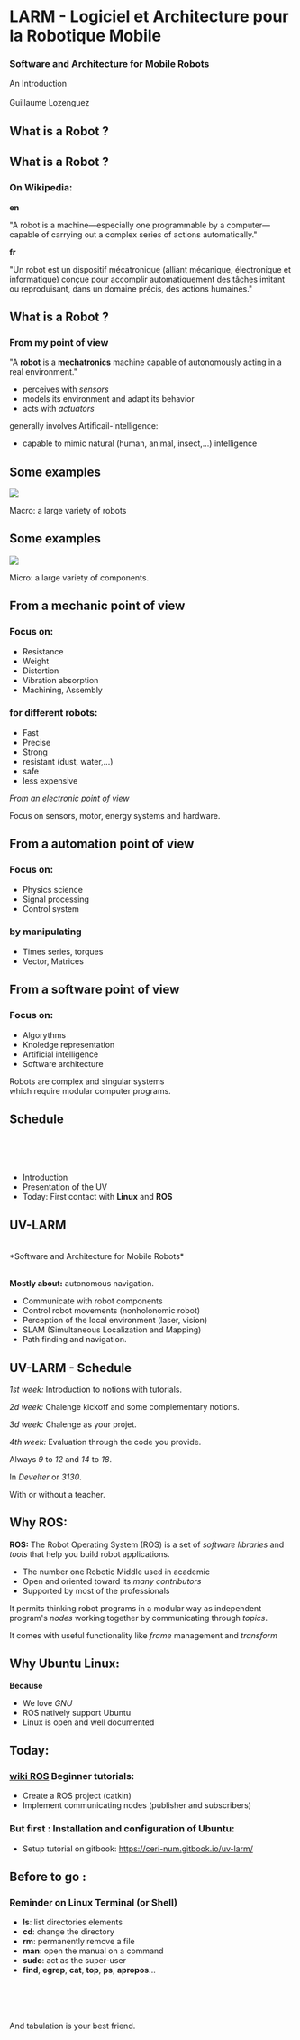 # LARM - Logiciel et Architecture pour la Robotique Mobile

### Software and Architecture for Mobile Robots

An Introduction <br />
<br />
Guillaume Lozenguez

## What is a Robot ?


## What is a Robot ?

### On Wikipedia:

**en**

"A robot is a machine—especially one programmable by a computer— capable of carrying out a complex series of actions automatically."

**fr**

"Un robot est un dispositif mécatronique (alliant mécanique, électronique et informatique) conçue pour accomplir automatiquement des tâches imitant ou reproduisant, dans un domaine précis, des actions humaines."

## What is a Robot ?

### From my point of view

"A **robot** is a **mechatronics** machine capable of autonomously acting in a real environment."

- perceives with *sensors*
- models its environment and adapt its behavior
- acts with *actuators*

generally involves Artificail-Intelligence:

- capable to mimic natural (human, animal, insect,...) intelligence

## Some examples

![](exemple_robot.svg)

Macro: a large variety of robots

## Some examples


![](exemple_components.png)

Micro: a large variety of components.


## From a mechanic point of view

<div class="one2">

### Focus on:

- Resistance
- Weight
- Distortion
- Vibration absorption
- Machining, Assembly

</div>
<div class="one2">

### for different robots:

- Fast
- Precise
- Strong
- resistant (dust, water,...)
- safe
- less expensive

</div>

*From an electronic point of view*

Focus on sensors, motor, energy systems and hardware.


## From a automation point of view

### Focus on:

- Physics science
- Signal processing
- Control system

### by manipulating

- Times series, torques
- Vector, Matrices


## From a software point of view

### Focus on:

- Algorythms
- Knoledge representation
- Artificial intelligence
- Software architecture

Robots are complex and singular systems <br />
which require modular computer programs.

## Schedule

<br />
<br />
<br />

 - Introduction
 - Presentation of the UV
 - Today: First contact with **Linux** and **ROS**

## UV-LARM

<br />

<div class="center">
   *Software and Architecture for Mobile Robots*
</div>

<br />

**Mostly about:** autonomous navigation.

- Communicate with robot components
- Control robot movements (nonholonomic robot)
- Perception of the local environment (laser, vision)
- SLAM (Simultaneous Localization and Mapping)
- Path finding and navigation.

## UV-LARM - Schedule

*1st week:* Introduction to notions with tutorials.

*2d week:* Chalenge kickoff and some complementary notions.

*3d week:* Chalenge as your projet.

*4th week:* Evaluation through the code you provide.

Always *9* to *12* and *14* to *18*.

In *Develter* or *3130*.

With or without a teacher.

## Why ROS:

**ROS:** The Robot Operating System (ROS) is a set of *software libraries* and *tools* that help you build robot applications.

- The number one Robotic Middle used in academic
- Open and oriented toward its *many contributors*
- Supported by most of the professionals

It permits thinking robot programs in a modular way as independent program's *nodes* working together by communicating through *topics*.

It comes with useful functionality like *frame* management and *transform*

## Why Ubuntu Linux:

**Because**

- We love *GNU*
- ROS natively support Ubuntu
- Linux is open and well documented

## Today:

### [wiki ROS](http://wiki.ros.org/) Beginner tutorials:

- Create a ROS project (catkin)
- Implement communicating nodes (publisher and subscribers)

### But first : Installation and configuration of Ubuntu:

- Setup tutorial on gitbook: <https://ceri-num.gitbook.io/uv-larm/>

## Before to go :

### Reminder on Linux Terminal (or Shell)

- **ls**: list directories elements
- **cd**: change the directory
- **rm**: permanently remove a file
- **man**: open the manual on a command
- **sudo**: act as the super-user
- **find**, **egrep**, **cat**, **top**, **ps**, **apropos**...

<br />
<br />
<br />
<br />
And tabulation is your best friend.
